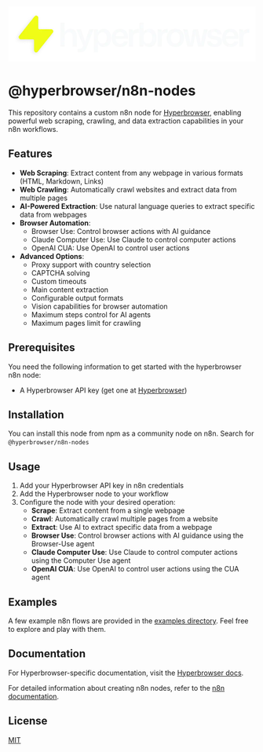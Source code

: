 [![Banner image](/assets/dark_bg_logo.webp)](https://app.hyperbrowser.ai)

# @hyperbrowser/n8n-nodes

This repository contains a custom n8n node for [Hyperbrowser](https://docs.hyperbrowser.ai/readme), enabling powerful web scraping, crawling, and data extraction capabilities in your n8n workflows.

## Features

- **Web Scraping**: Extract content from any webpage in various formats (HTML, Markdown, Links)
- **Web Crawling**: Automatically crawl websites and extract data from multiple pages
- **AI-Powered Extraction**: Use natural language queries to extract specific data from webpages
- **Browser Automation**:
  - Browser Use: Control browser actions with AI guidance
  - Claude Computer Use: Use Claude to control computer actions
  - OpenAI CUA: Use OpenAI to control user actions
- **Advanced Options**:
  - Proxy support with country selection
  - CAPTCHA solving
  - Custom timeouts
  - Main content extraction
  - Configurable output formats
  - Vision capabilities for browser automation
  - Maximum steps control for AI agents
  - Maximum pages limit for crawling

## Prerequisites

You need the following information to get started with the hyperbrowser n8n node:

* A Hyperbrowser API key (get one at [Hyperbrowser](https://app.hyperbrowser.ai))

## Installation

You can install this node from npm as a community node on n8n. Search for `@hyperbrowser/n8n-nodes`

## Usage

1. Add your Hyperbrowser API key in n8n credentials
2. Add the Hyperbrowser node to your workflow
3. Configure the node with your desired operation:
   - **Scrape**: Extract content from a single webpage
   - **Crawl**: Automatically crawl multiple pages from a website
   - **Extract**: Use AI to extract specific data from a webpage
   - **Browser Use**: Control browser actions with AI guidance using the Browser-Use agent
   - **Claude Computer Use**: Use Claude to control computer actions using the Computer Use agent
   - **OpenAI CUA**: Use OpenAI to control user actions using the CUA agent

## Examples

A few example n8n flows are provided in the [examples directory](/examples/). Feel free to explore and play with them.

## Documentation

For Hyperbrowser-specific documentation, visit the [Hyperbrowser docs](https://docs.hyperbrowser.ai/readme).

For detailed information about creating n8n nodes, refer to the [n8n documentation](https://docs.n8n.io/integrations/creating-nodes/).

## License

[MIT](LICENSE.md)
